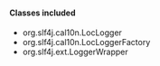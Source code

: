 #### Classes included
- org.slf4j.cal10n.LocLogger
- org.slf4j.cal10n.LocLoggerFactory
- org.slf4j.ext.LoggerWrapper
